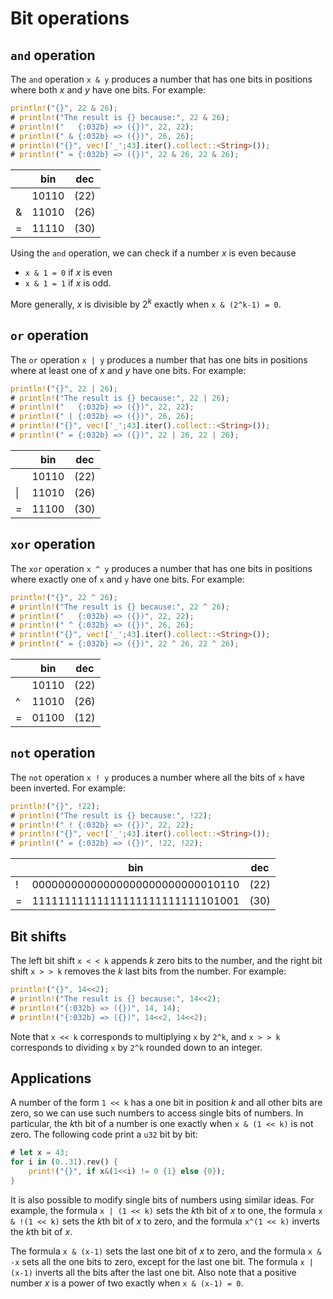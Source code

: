 #  Bit operations

## `and` operation

The `and` operation `x & y` produces a number
that has one bits in positions where both
$x$ and $y$ have one bits.
For example:

```rust
println!("{}", 22 & 26);
# println!("The result is {} because:", 22 & 26);
# println!("   {:032b} => ({})", 22, 22);
# println!(" & {:032b} => ({})", 26, 26);
# println!("{}", vec!['_';43].iter().collect::<String>());
# println!(" = {:032b} => ({})", 22 & 26, 22 & 26);
```

| | bin | dec |
| --- | :---: | --- |
| | 10110 | (22) |
| & | 11010 | (26) |
| = | 11110 | (30) |

Using the `and` operation, we can check if a number
$x$ is even because

- `x & 1 = 0` if $x$ is even
- `x & 1 = 1` if $x$ is odd.

More generally, $x$ is divisible by $2^k$
exactly when `x & (2^k-1) = 0`.

## `or` operation

The `or` operation `x | y` produces a number
that has one bits in positions where at least one of
$x$ and $y$ have one bits.
For example:

```rust
println!("{}", 22 | 26);
# println!("The result is {} because:", 22 | 26);
# println!("   {:032b} => ({})", 22, 22);
# println!(" | {:032b} => ({})", 26, 26);
# println!("{}", vec!['_';43].iter().collect::<String>());
# println!(" = {:032b} => ({})", 22 | 26, 22 | 26);
```

| | bin | dec |
| --- | :---: | --- |
| | 10110 | (22) |
| \| | 11010 | (26) |
| = | 11100 | (30) |

## `xor` operation

The `xor` operation `x ^ y` produces a number
that has one bits in positions where exactly one of `x` and `y` have one bits.
For example:

```rust
println!("{}", 22 ^ 26);
# println!("The result is {} because:", 22 ^ 26);
# println!("   {:032b} => ({})", 22, 22);
# println!(" ^ {:032b} => ({})", 26, 26);
# println!("{}", vec!['_';43].iter().collect::<String>());
# println!(" = {:032b} => ({})", 22 ^ 26, 22 ^ 26);
```

| | bin | dec |
| --- | :---: | --- |
| | 10110 | (22) |
| ^ | 11010 | (26) |
| = | 01100 | (12) |

## `not` operation

The `not` operation `x ! y` produces a number
where all the bits of `x` have been inverted.
For example:

```rust
println!("{}", !22);
# println!("The result is {} because:", !22);
# println!(" ! {:032b} => ({})", 22, 22);
# println!("{}", vec!['_';43].iter().collect::<String>());
# println!(" = {:032b} => ({})", !22, !22);
```

| | bin | dec |
| --- | :---: | --- |
| ! | 00000000000000000000000000010110 | (22) |
| = | 11111111111111111111111111101001 | (30) |

## Bit shifts

The left bit shift `x < < k` appends $k$
zero bits to the number,
and the right bit shift `x > > k`
removes the $k$ last bits from the number.
For example:

```rust
println!("{}", 14<<2);
# println!("The result is {} because:", 14<<2);
# println!("{:032b} => ({})", 14, 14);
# println!("{:032b} => ({})", 14<<2, 14<<2);
```

Note that `x << k`
corresponds to multiplying `x` by `2^k`,
and `x > > k`
corresponds to dividing `x` by `2^k`
rounded down to an integer.

## Applications

A number of the form `1 << k` has a one bit
in position $k$ and all other bits are zero,
so we can use such numbers to access single bits of numbers.
In particular, the $k$th bit of a number is one
exactly when `x & (1 << k)` is not zero.
The following code print a `u32` bit by bit:

```rust
# let x = 43;
for i in (0..31).rev() {
    print!("{}", if x&(1<<i) != 0 {1} else {0});
}

```

It is also possible to modify single bits
of numbers using similar ideas.
For example, the formula `x | (1 << k)`
sets the $k$th bit of $x$ to one,
the formula `x & !(1 << k)`
sets the $k$th bit of $x$ to zero,
and the formula
`x^(1 << k)`
inverts the $k$th bit of $x$.

The formula `x & (x-1)` sets the last
one bit of $x$ to zero,
and the formula `x & -x` sets all the
one bits to zero, except for the last one bit.
The formula `x | (x-1)`
inverts all the bits after the last one bit.
Also note that a positive number $x$ is
a power of two exactly when `x & (x-1) = 0`.
